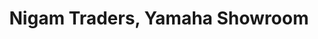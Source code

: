 ---
title: "Nigam Traders, Yamaha Showroom"
url: /islampur/nigam-traders-yamaha-showroom/
shop: Motorrad
---